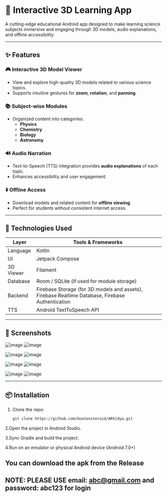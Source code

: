 # 📱 Interactive 3D Learning App

A cutting-edge educational Android app designed to make learning science subjects immersive and engaging through 3D models, audio explanations, and offline accessibility.

---

## ✨ Features

### 🎮 Interactive 3D Model Viewer
- View and explore high-quality 3D models related to various science topics.
- Supports intuitive gestures for **zoom**, **rotation**, and **panning**.

### 📚 Subject-wise Modules
- Organized content into categories:
  - **Physics**
  - **Chemistry**
  - **Biology**
  - **Astronomy**

### 🔊 Audio Narration
- Text-to-Speech (TTS) integration provides **audio explanations** of each topic.
- Enhances accessibility and user engagement.

### ⬇️ Offline Access
- Download models and related content for **offline viewing**.
- Perfect for students without consistent internet access.

---

## 🚀 Technologies Used

| Layer      | Tools & Frameworks                         |
|------------|---------------------------------------------|
| Language   | Kotlin                                      |
| UI         | Jetpack Compose |
| 3D Viewer  | Filament |
| Database   | Room / SQLite (if used for module storage)  |
| Backend    | Firebase Storage (for 3D models and assets), Firebase Realtime Database, Firebase Authentication |
| TTS        | Android TextToSpeech API |

---

## 📸 Screenshots

![image](https://github.com/user-attachments/assets/a093aaac-5b47-42b2-9dee-ea896b2509e0)  ![image](https://github.com/user-attachments/assets/ae64e542-111f-423a-bdd7-ae977484bec9)

![image](https://github.com/user-attachments/assets/c9027e48-1d11-405f-9c07-51670b5a7c2c)  ![image](https://github.com/user-attachments/assets/59a4cee7-b695-4bf1-80d4-02a77ee767ff)

![image](https://github.com/user-attachments/assets/ef7d58f6-829a-4c99-80eb-310fab1349fd)  ![image](https://github.com/user-attachments/assets/60aef303-396a-4c78-99e3-83a26785ae64)

![image](https://github.com/user-attachments/assets/c6170bd2-01f7-48a9-b821-ffd3ac335e96)  ![image](https://github.com/user-attachments/assets/fe2078d6-01ac-4a77-8581-986675a85352)

---

## 📦 Installation

1. Clone the repo:
   ```bash
   git clone https://github.com/Goatonsteroid/ARVidya.git
2.Open the project in Android Studio.

3.Sync Gradle and build the project.

4.Run on an emulator or physical Android device (Android 7.0+)

## You can download the apk from the Release 

## NOTE: PLEASE USE email: abc@gmail.com and password: abc123 for login

